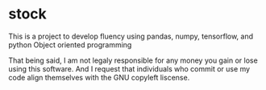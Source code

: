 # stock
This is a project to develop fluency using pandas, numpy, tensorflow, and python Object oriented programming

That being said, I am not legaly responsible for any money you gain or lose using this software. And I request that individuals who commit or use my code align themselves with the GNU copyleft liscense.

